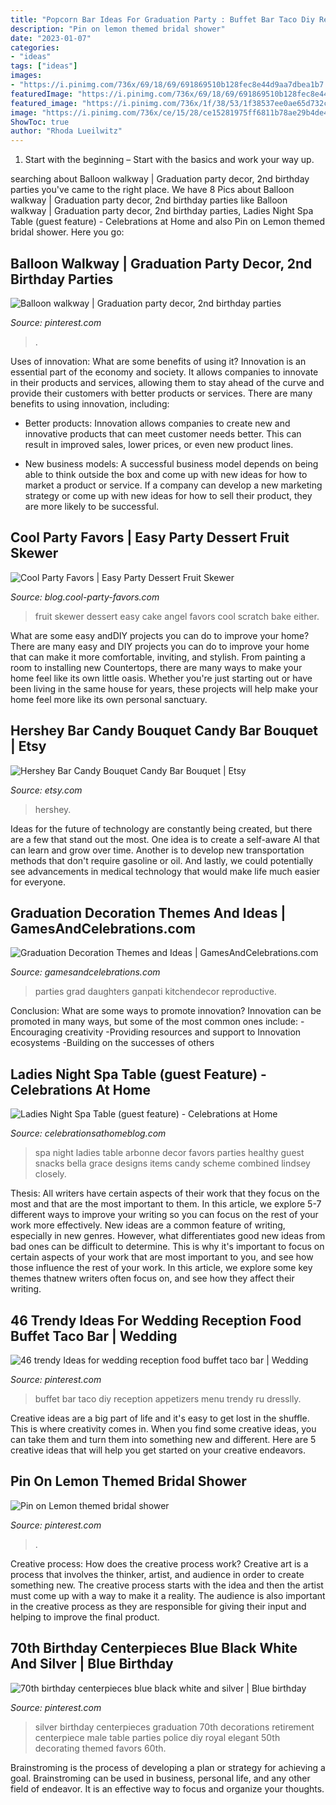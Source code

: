 ```yaml
---
title: "Popcorn Bar Ideas For Graduation Party : Buffet Bar Taco Diy Reception Appetizers Menu Trendy Ru Dresslly"
description: "Pin on lemon themed bridal shower"
date: "2023-01-07"
categories:
- "ideas"
tags: ["ideas"]
images:
- "https://i.pinimg.com/736x/69/18/69/691869510b128fec8e44d9aa7dbea1b7.jpg"
featuredImage: "https://i.pinimg.com/736x/69/18/69/691869510b128fec8e44d9aa7dbea1b7.jpg"
featured_image: "https://i.pinimg.com/736x/1f/38/53/1f38537ee0ae65d732c1a7e57cf88e6d.jpg"
image: "https://i.pinimg.com/736x/ce/15/28/ce15281975ff6811b78ae29b4de4e0e4--th-birthday-diy-birthday-centerpieces.jpg"
ShowToc: true
author: "Rhoda Lueilwitz"
---
```



1. Start with the beginning – Start with the basics and work your way up.

	

		
searching about Balloon walkway | Graduation party decor, 2nd birthday parties you've came to the right place. We have 8 Pics about Balloon walkway | Graduation party decor, 2nd birthday parties like Balloon walkway | Graduation party decor, 2nd birthday parties, Ladies Night Spa Table (guest feature) - Celebrations at Home and also Pin on Lemon themed bridal shower. Here you go:
		
    
## Balloon Walkway | Graduation Party Decor, 2nd Birthday Parties

<img loading=lazy src="https://i.pinimg.com/736x/20/a0/d6/20a0d67e9163f6d95f5f7b1ee4666b88--walkways-balloon.jpg" onerror="this.onerror=null;this.src='https://tse1.mm.bing.net/th?id=OIP.3KHjGthCvvrjmkFpuG2AOwDhEs&amp;pid=15.1';" alt="Balloon walkway | Graduation party decor, 2nd birthday parties">

_Source: pinterest.com_

>. 

	

Uses of innovation: What are some benefits of using it?
Innovation is an essential part of the economy and society. It allows companies to innovate in their products and services, allowing them to stay ahead of the curve and provide their customers with better products or services. There are many benefits to using innovation, including: 
- Better products: Innovation allows companies to create new and innovative products that can meet customer needs better. This can result in improved sales, lower prices, or even new product lines.

- New business models: A successful business model depends on being able to think outside the box and come up with new ideas for how to market a product or service. If a company can develop a new marketing strategy or come up with new ideas for how to sell their product, they are more likely to be successful.

    
## Cool Party Favors | Easy Party Dessert Fruit Skewer

<img loading=lazy src="http://blog.cool-party-favors.com/wp-content/uploads/2013/04/fruit-skewer.jpg" onerror="this.onerror=null;this.src='https://tse1.mm.bing.net/th?id=OIP.IEzp3cFiZI3PtRRL4Mk_BAHaLG&amp;pid=15.1';" alt="Cool Party Favors | Easy Party Dessert Fruit Skewer">

_Source: blog.cool-party-favors.com_

>fruit skewer dessert easy cake angel favors cool scratch bake either. 

	

What are some easy andDIY projects you can do to improve your home?
There are many easy and DIY projects you can do to improve your home that can make it more comfortable, inviting, and stylish. From painting a room to installing new Countertops, there are many ways to make your home feel like its own little oasis. Whether you're just starting out or have been living in the same house for years, these projects will help make your home feel more like its own personal sanctuary.

    
## Hershey Bar Candy Bouquet Candy Bar Bouquet | Etsy

<img loading=lazy src="https://i.etsystatic.com/5464224/r/il/56a51a/1950070601/il_794xN.1950070601_j534.jpg" onerror="this.onerror=null;this.src='https://tse1.mm.bing.net/th?id=OIP.nA40nfaXNcJ75QyacLn0ugHaLg&amp;pid=15.1';" alt="Hershey Bar Candy Bouquet Candy Bar Bouquet | Etsy">

_Source: etsy.com_

>hershey. 

	

Ideas for the future of technology are constantly being created, but there are a few that stand out the most. One idea is to create a self-aware AI that can learn and grow over time. Another is to develop new transportation methods that don't require gasoline or oil. And lastly, we could potentially see advancements in medical technology that would make life much easier for everyone.

    
## Graduation Decoration Themes And Ideas | GamesAndCelebrations.com

<img loading=lazy src="https://www.gamesandcelebrations.com/wp-content/uploads/2017/03/Graduation-Decorations.jpg" onerror="this.onerror=null;this.src='https://tse1.mm.bing.net/th?id=OIP.IfYv3gnFRV0aDjTg9V_IkgHaFj&amp;pid=15.1';" alt="Graduation Decoration Themes and Ideas | GamesAndCelebrations.com">

_Source: gamesandcelebrations.com_

>parties grad daughters ganpati kitchendecor reproductive. 

	

Conclusion: What are some ways to promote innovation?
Innovation can be promoted in many ways, but some of the most common ones include: 
-Encouraging creativity 
-Providing resources and support to Innovation ecosystems 
-Building on the successes of others

    
## Ladies Night Spa Table (guest Feature) - Celebrations At Home

<img loading=lazy src="https://celebrationsathomeblog.com/wp-content/uploads/2010/04/spa-party-630x382.jpg" onerror="this.onerror=null;this.src='https://tse1.mm.bing.net/th?id=OIP.LHfts1D19tqrXIj7fyu_awHaEf&amp;pid=15.1';" alt="Ladies Night Spa Table (guest feature) - Celebrations at Home">

_Source: celebrationsathomeblog.com_

>spa night ladies table arbonne decor favors parties healthy guest snacks bella grace designs items candy scheme combined lindsey closely. 

	

Thesis: All writers have certain aspects of their work that they focus on the most and that are the most important to them. In this article, we explore 5-7 different ways to improve your writing so you can focus on the rest of your work more effectively.
New ideas are a common feature of writing, especially in new genres. However, what differentiates good new ideas from bad ones can be difficult to determine. This is why it's important to focus on certain aspects of your work that are most important to you, and see how those influence the rest of your work. In this article, we explore some key themes thatnew writers often focus on, and see how they affect their writing.

    
## 46 Trendy Ideas For Wedding Reception Food Buffet Taco Bar | Wedding

<img loading=lazy src="https://i.pinimg.com/736x/69/18/69/691869510b128fec8e44d9aa7dbea1b7.jpg" onerror="this.onerror=null;this.src='https://tse3.mm.bing.net/th?id=OIP.WScQeZXyUTk5MsxzP45xcAAAAA&amp;pid=15.1';" alt="46 trendy Ideas for wedding reception food buffet taco bar | Wedding">

_Source: pinterest.com_

>buffet bar taco diy reception appetizers menu trendy ru dresslly. 

	

Creative ideas are a big part of life and it's easy to get lost in the shuffle. This is where creativity comes in. When you find some creative ideas, you can take them and turn them into something new and different. Here are 5 creative ideas that will help you get started on your creative endeavors.

    
## Pin On Lemon Themed Bridal Shower

<img loading=lazy src="https://i.pinimg.com/736x/1f/38/53/1f38537ee0ae65d732c1a7e57cf88e6d.jpg" onerror="this.onerror=null;this.src='https://tse1.mm.bing.net/th?id=OIP.KmpDqKP2ISM9sQ8cnm-rUwHaJ3&amp;pid=15.1';" alt="Pin on Lemon themed bridal shower">

_Source: pinterest.com_

>. 

	

Creative process: How does the creative process work?
Creative art is a process that involves the thinker, artist, and audience in order to create something new. The creative process starts with the idea and then the artist must come up with a way to make it a reality. The audience is also important in the creative process as they are responsible for giving their input and helping to improve the final product.

    
## 70th Birthday Centerpieces Blue Black White And Silver | Blue Birthday

<img loading=lazy src="https://i.pinimg.com/736x/ce/15/28/ce15281975ff6811b78ae29b4de4e0e4--th-birthday-diy-birthday-centerpieces.jpg" onerror="this.onerror=null;this.src='https://tse2.mm.bing.net/th?id=OIP.01QCV9kAELCw3zwKVGFU9gHaJ3&amp;pid=15.1';" alt="70th birthday centerpieces blue black white and silver | Blue birthday">

_Source: pinterest.com_

>silver birthday centerpieces graduation 70th decorations retirement centerpiece male table parties police diy royal elegant 50th decorating themed favors 60th. 

	

Brainstroming is the process of developing a plan or strategy for achieving a goal. Brainstroming can be used in business, personal life, and any other field of endeavor. It is an effective way to focus and organize your thoughts.

